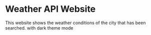 <h1>Weather API Website</h1>

This website shows the weather conditions of the city that has been searched.
with dark theme mode
